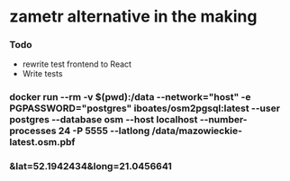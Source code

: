 # zametr alternative in the making


### Todo

* rewrite test frontend to React
* Write tests

### docker run --rm -v $(pwd):/data --network="host" -e PGPASSWORD="postgres" iboates/osm2pgsql:latest --user postgres --database osm --host localhost --number-processes 24  -P 5555 --latlong   /data/mazowieckie-latest.osm.pbf

### &lat=52.1942434&long=21.0456641

